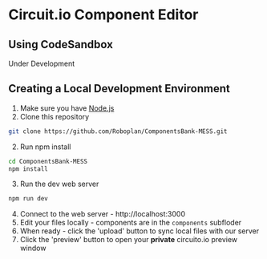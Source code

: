 # Circuit.io Component Editor

## Using CodeSandbox
Under Development

## Creating a Local Development Environment
1. Make sure you have [Node.js](https://nodejs.org/en/download/)
2. Clone this repository
```bash
git clone https://github.com/Roboplan/ComponentsBank-MESS.git
```
2. Run npm install
```bash
cd ComponentsBank-MESS
npm install
```
3. Run the dev web server
```bash
npm run dev
```
4. Connect to the web server - http://localhost:3000
5. Edit your files locally - components are in the ```components``` subfloder
6. When ready - click the 'upload' button to sync local files with our server
7. Click the 'preview' button to open your **private** circuito.io preview window 
